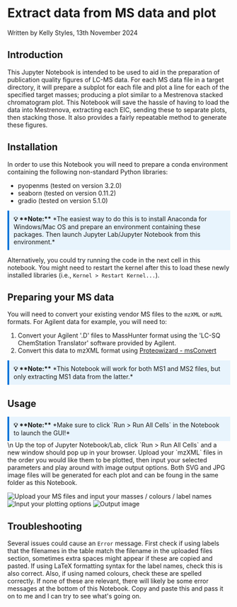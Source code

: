 # Extract data from MS data and plot
Written by Kelly Styles, 13th November 2024

## Introduction
This Jupyter Notebook is intended to be used to aid in the preparation of publication quality figures of LC-MS data. 
For each MS data file in a target directory, it will prepare a subplot for each file and plot a line for each of the 
specified target masses; producing a plot similar to a Mestrenova stacked chromatogram plot. This Notebook will save the 
hassle of having to load the data into Mestrenova, extracting each EIC, sending these to separate plots, then stacking those. 
It also provides a fairly repeatable method to generate these figures.

## Installation
In order to use this Notebook you will need to prepare a conda environment containing the following non-standard Python libraries:
- pyopenms (tested on version 3.2.0)
- seaborn (tested on version 0.11.2)
- gradio (tested on version 5.1.0)

<div style="border-left: 4px solid #0074D9; padding: 10px; background-color: #E8F4FD;">
<b> 💡 **Note:**</b> *The easiest way to do this is to install Anaconda for Windows/Mac OS and 
  prepare an environment containing these packages. Then launch Jupyter Lab/Jupyter Notebook from this environment.*
</div>


Alternatively, you could try running the code in the next cell in this notebook. You might need to restart the kernel after this 
to load these newly installed libraries (i.e., `Kernel > Restart Kernel...`).

## Preparing your MS data

You will need to convert your existing vendor MS files to the `mzXML` or `mzML` formats. 
For Agilent data for example, you will need to:
1. Convert your Agilent '.D' files to MassHunter format using the 'LC-SQ ChemStation Translator' software provided by Agilent.
2. Convert this data to mzXML format using [Proteowizard - msConvert](https://proteowizard.sourceforge.io/download.html)

<div style="border-left: 4px solid #0074D9; padding: 10px; background-color: #E8F4FD;">
<b> 💡 **Note:**</b> *This Notebook will work for both MS1 and MS2 files, but only extracting MS1 data from the latter.*
</div>

## Usage

<div style="border-left: 4px solid #0074D9; padding: 10px; background-color: #E8F4FD;">
<b> 💡 **Note:**</b> *Make sure to click `Run > Run All Cells` in the Notebook to launch the GUI!*
</div>
\n
Up the top of Jupyter Notebook/Lab, click `Run > Run All Cells` and a new window should pop up in your browser. Upload your `mzXML` 
files in the order you would like them to be plotted, then input your selected parameters and play around with image output options. 
Both SVG and JPG image files will be generated for each plot and can be foung in the same folder as this Notebook.


![Upload your MS files and input your masses / colours / label names](https://github.com/user-attachments/assets/c1e7db32-d781-4c5b-9c62-f2a2fbf33722)
![Input your plotting options](https://github.com/user-attachments/assets/e5f21bc1-8295-427d-b566-f0f21e942d2d)
![Output image](https://github.com/user-attachments/assets/18b208df-bc27-4bcb-9e8f-3c2f6a026fab)

## Troubleshooting
Several issues could cause an `Error` message. First check if using labels that the filenames in the table match the filename in the 
uploaded files section, sometimes extra spaces might appear if these are copied and pasted. If using LaTeX formatting syntax for the 
label names, check this is also correct. Also, if using named colours, check these are spelled correctly. If none of these are relevant, 
there will likely be some error messages at the bottom of this Notebook. Copy and paste this and pass it on to me and I can try to see 
what's going on.

